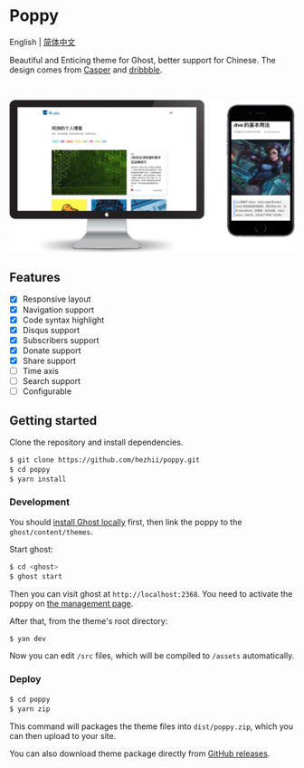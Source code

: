 # Poppy

English | [简体中文](./README.zh-CN.md)

Beautiful and Enticing theme for Ghost, better support for Chinese. The design comes from [Casper](https://github.com/TryGhost/Casper) and [dribbble](https://dribbble.com/).

&nbsp;

![](.github/screenshot.jpg)

## Features

- [x] Responsive layout
- [x] Navigation support
- [x] Code syntax highlight
- [x] Disqus support
- [x] Subscribers support
- [x] Donate support
- [x] Share support
- [ ] Time axis
- [ ] Search support
- [ ] Configurable

## Getting started

Clone the repository and install dependencies.

```bash
$ git clone https://github.com/hezhii/poppy.git
$ cd poppy
$ yarn install
```

### Development

You should [install Ghost locally](https://docs.ghost.org/v1.0.0/docs/install-local) first, then link the poppy to the `ghost/content/themes`.

Start ghost:

```bash
$ cd <ghost>
$ ghost start
```

Then you can visit ghost at `http://localhost:2368`. You need to activate the poppy on [the management page](http://localhost:2368/ghost/#/settings/design).

After that, from the theme's root directory:

```bash
$ yan dev
```

Now you can edit `/src` files, which will be compiled to `/assets` automatically.

### Deploy

```bash
$ cd poppy
$ yarn zip
```

This command will packages the theme files into `dist/poppy.zip`, which you can then upload to your site.

You can also download theme package directly from [GitHub releases](https://github.com/hezhii/poppy/releases).
